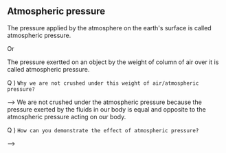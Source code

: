 ## Atmospheric pressure

The pressure applied by the atmosphere on the earth's surface is called atmospheric pressure. 

Or

The pressure exertted on an object by the weight of column of air over it is called atmospheric pressure.

Q ) `Why we are not crushed under this weight of air/atmospheric pressure?`  

--> We are not crushed under the atmospheric pressure because the pressure exerted by the fluids in our body is equal and opposite to the atmospheric pressure acting on our body.

Q ) `How can you demonstrate the effect of atmospheric pressure?`

-->